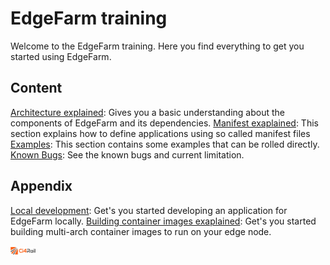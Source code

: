 # EdgeFarm training

Welcome to the EdgeFarm training. Here you find everything to get you started using EdgeFarm.  

## Content

[Architecture explained](architecture.html): Gives you a basic understanding about the components of EdgeFarm and its dependencies.
[Manifest exaplained](manifest.html): This section explains how to define applications using so called manifest files
[Examples](examples.html): This section contains some examples that can be rolled directly.  
[Known Bugs](Known_bugs.html): See the known bugs and current limitation.  

## Appendix

[Local development](local_dev.html): Get's you started developing an application for EdgeFarm locally.
[Building container images exaplained](building_images.html): Get's you started building multi-arch container images to run on your edge node.


<img src="img/ci4rail_logo.png" alt="Logo of Ci4Rail" width="40"/>